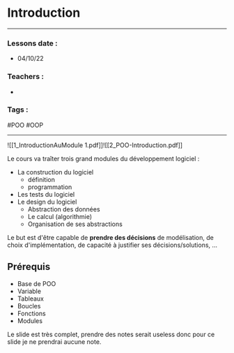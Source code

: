 # Introduction
---
### Lessons date :
- 04/10/22

### Teachers :
- 

### Tags :
#POO #OOP 

---

![[1_IntroductionAuModule 1.pdf]]![[2_POO-Introduction.pdf]]

Le cours va traîter trois grand modules du développement logiciel :
- La construction du logiciel
	- définition
	- programmation
- Les tests du logiciel
- Le design du logiciel
	- Abstraction des données
	- Le calcul (algorithmie)
	- Organisation de ses abstractions

Le but est d'être capable de **prendre des décisions** de modélisation, de choix d'implémentation, de capacité à justifier ses décisions/solutions, ...


## Prérequis
- Base de POO
- Variable
- Tableaux
- Boucles
- Fonctions
- Modules

Le slide est très complet, prendre des notes serait useless donc pour ce slide je ne prendrai aucune note.

